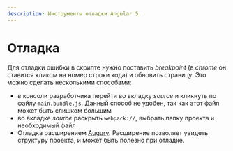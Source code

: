 ```yaml
---
description: Инструменты отладки Angular 5.
---
```


# Отладка

Для отладки ошибки в скрипте нужно поставить _breakpoint_ (в _chrome_ он ставится кликом на номер строки кода) и обновить страницу. Это можно сделать несколькими способами:

- в консоли разработчика перейти во вкладку _source_ и кликнуть по файлу `main.bundle.js`. Данный способ не удобен, так как этот файл может быть слишком большим
- во вкладке _source_ раскрыть `webpack://`, выбрать папку проекта и необходимый файл
- Отладка расширением [Augury](https://augury.angular.io/). Расширение позволяет увидеть структуру проекта, и может быть полезно при отладке.
